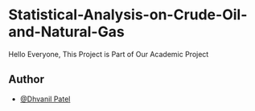 # Statistical-Analysis-on-Crude-Oil-and-Natural-Gas
Hello Everyone,
This Project is Part of Our Academic Project


## Author
- [@Dhvanil Patel](https://github.com/DhvanilPatel2301)
